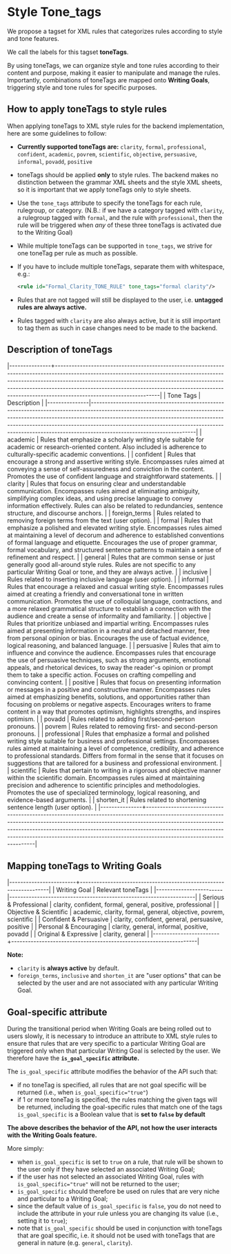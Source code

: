 # Style Tone_tags

We propose a tagset for XML rules that categorizes rules according to style and tone features. 

We call the labels for this tagset __toneTags__. 

By using toneTags, we can organize style and tone rules according to their content and purpose, making it easier to manipulate and manage the rules. 
Importantly, combinations of toneTags are mapped onto __Writing Goals__, triggering style and tone rules for specific purposes.

## How to apply toneTags to style rules
When applying toneTags to XML style rules for the backend implementation, here are some guidelines to follow:

- __Currently supported toneTags are:__ `clarity`, `formal`, `professional`, `confident`, `academic`, `povrem`, `scientific`, `objective`, `persuasive`, `informal`, `povadd`, `positive`

- toneTags should be applied __only__ to style rules.
  The backend makes no distinction between the grammar XML sheets and the style XML sheets, so it is important that we apply toneTags only to style sheets.
- Use the `tone_tags` attribute to specify the toneTags for each rule, rulegroup, or category. (N.B.: if we have a category tagged with `clarity`, a rulegroup tagged with `formal`, and the rule with `professional`, then the rule will be triggered when *any* of these three toneTags is activated due to the Writing Goal)
- While multiple toneTags can be supported in `tone_tags`, we strive for one toneTag per rule as much as possible.
- If you have to include multiple toneTags, separate them with whitespace, e.g.:
    ```xml
    <rule id="Formal_Clarity_TONE_RULE" tone_tags="formal clarity"/>
    ```
- Rules that are not tagged will still be displayed to the user, i.e. __untagged rules are always active.__
- Rules tagged with `clarity` are also always active, but it is still important to tag them as such in case changes need to be made to the backend.

## Description of toneTags
|---------------+--------------------------------------------------------------------------------------------------------------------------------------------------------------------------------------------------------------------------------------------------------------------------------------------------------------------------------------------------------------|
| Tone Tags     | Description                                                                                                                                                                                                                                                                                                                                                  |
|---------------|--------------------------------------------------------------------------------------------------------------------------------------------------------------------------------------------------------------------------------------------------------------------------------------------------------------------------------------------------------------|
| academic      | Rules that emphasize a scholarly writing style suitable for academic or research-oriented content. Also included is adherence to culturally-specific academic conventions.                                                                                                                                                                                   |
| confident     | Rules that encourage a strong and assertive writing style. Encompasses rules aimed at conveying a sense of self-assuredness and conviction in the content. Promotes the use of confident language and straightforward statements.                                                                                                                            |
| clarity       | Rules that focus on ensuring clear and understandable communication. Encompasses rules aimed at eliminating ambiguity, simplifying complex ideas, and using precise language to convey information effectively. Rules can also be related to redundancies, sentence structure, and discourse anchors.                                                        |
| foreign_terms | Rules related to removing foreign terms from the text (user option).                                                                                                                                                                                                                                                                                         |
| formal        | Rules that emphasize a polished and elevated writing style. Encompasses rules aimed at maintaining a level of decorum and adherence to established conventions of formal language and etiquette. Encourages the use of proper grammar, formal vocabulary, and structured sentence patterns to maintain a sense of refinement and respect.                    |
| general       | Rules that are common sense or just generally good all-around style rules. Rules are not specific to any particular Writing Goal or tone, and they are always active.                                                                                                                                                                                        |
| inclusive     | Rules related to inserting inclusive language (user option).                                                                                                                                                                                                                                                                                                 |
| informal      | Rules that encourage a relaxed and casual writing style. Encompasses rules aimed at creating a friendly and conversational tone in written communication. Promotes the use of colloquial language, contractions, and a more relaxed grammatical structure to establish a connection with the audience and create a sense of informality and familiarity.     |
| objective     | Rules that prioritize unbiased and impartial writing. Encompasses rules aimed at presenting information in a neutral and detached manner, free from personal opinion or bias. Encourages the use of factual evidence, logical reasoning, and balanced language.                                                                                              |
| persuasive    | Rules that aim to influence and convince the audience. Encompasses rules that encourage the use of persuasive techniques, such as strong arguments, emotional appeals, and rhetorical devices, to sway the reader'-s opinion or prompt them to take a specific action. Focuses on crafting compelling and convincing content.                                |
| positive      | Rules that focus on presenting information or messages in a positive and constructive manner. Encompasses rules aimed at emphasizing benefits, solutions, and opportunities rather than focusing on problems or negative aspects. Encourages writers to frame content in a way that promotes optimism, highlights strengths, and inspires optimism.          |
| povadd        | Rules related to adding first/second-person pronouns.                                                                                                                                                                                                                                                                                                        |
| povrem        | Rules related to removing first- and second-person pronouns.                                                                                                                                                                                                                                                                                                 |
| professional  | Rules that emphasize a formal and polished writing style suitable for business and professional settings. Encompasses rules aimed at maintaining a level of competence, credibility, and adherence to professional standards. Differs from formal in the sense that it focuses on suggestions that are tailored for a business and professional environment. |
| scientific    | Rules that pertain to writing in a rigorous and objective manner within the scientific domain. Encompasses rules aimed at maintaining precision and adherence to scientific principles and methodologies. Promotes the use of specialized terminology, logical reasoning, and evidence-based arguments.                                                      |
| shorten_it    | Rules related to shortening sentence length (user option).                                                                                                                                                                                                                                                                                                   |
|---------------+--------------------------------------------------------------------------------------------------------------------------------------------------------------------------------------------------------------------------------------------------------------------------------------------------------------------------------------------------------------|


## Mapping toneTags to Writing Goals
|------------------------+-------------------------------------------------------------------|
| Writing Goal           | Relevant toneTags                                                 |
|------------------------|-------------------------------------------------------------------|
| Serious & Professional | clarity, confident, formal, general, positive, professional       |
| Objective & Scientific | academic, clarity, formal, general, objective, povrem, scientific |
| Confident & Persuasive | clarity, confident, general, persuasive, positive                 |
| Personal & Encouraging | clarity, general, informal, positive, povadd                      |
| Original & Expressive  | clarity, general                                                  |
|------------------------+-------------------------------------------------------------------|


__Note:__ 
- `clarity` is __always active__ by default.
- `foreign_terms`, `inclusive` and `shorten_it` are "user options" that can be selected by the user and are not associated with any particular Writing Goal.

## Goal-specific attribute
During the transitional period when Writing Goals are being rolled out to users slowly, it is necessary to introduce an attribute to XML style rules to ensure that rules that are very specific to a particular Writing Goal are triggered only when that particular Writing Goal is selected by the user. 
We therefore have the __`is_goal_specific` attribute.__

The `is_goal_specific` attribute modifies the behavior of the API such that:
- if no toneTag is specified, all rules that are not goal specific will be returned (i.e., when `is_goal_specific="true"`)
- if 1 or more toneTag is specified, the rules matching the given tags will be returned, including the goal-specific rules that match one of the tags
`is_goal_specific` is a Boolean value that is __set to `false` by default__

__The above describes the behavior of the API, not how the user interacts with the Writing Goals feature.__

More simply:
- when `is_goal_specific` is set to `true` on a rule, that rule will be shown to the user only if they have selected an associated Writing Goal;
- if the user has not selected an associated Writing Goal, rules with `is_goal_specific="true"` will not be returned to the user;
- `is_goal_specific` should therefore be used on rules that are very niche and particular to a Writing Goal;
- since the default value of `is_goal_specific` is `false`, you do not need to include the attribute in your rule unless you are changing its value (i.e., setting it to `true`);
- note that `is_goal_specific` should be used in conjunction with toneTags that are goal specific, i.e. it should not be used with toneTags that are general in nature (e.g. `general`, `clarity`).

